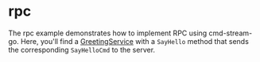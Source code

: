 # rpc

The rpc example demonstrates how to implement RPC using cmd-stream-go. Here,
you'll find a [GreetingService](service.go) with a `SayHello` method that sends
the corresponding `SayHelloCmd` to the server.
